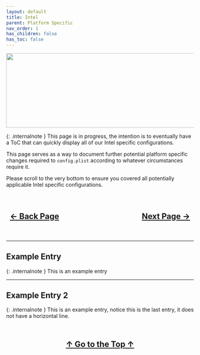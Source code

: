 ```yaml
---
layout: default
title: Intel
parent: Platform Specific
nav_order: 1
has_children: false
has_toc: false
---
```


<style>
  .navigation-container {
    display: flex;
    justify-content: space-between;
    align-items: center;
    width: 100%;
  }
  
  .nav-button {
    margin: 10px;
  }

  .top-button {
    margin: 10px;
    align: center;
  }
</style>

<p align="center">
  <img width="650" height="200" src="../../../assets/Headers/Header-Vendor-Intel.png">
</p>

{: .internalnote }
This page is in progress, the intention is to eventually have a ToC that can quickly display all of our Intel specific configurations.

This page serves as a way to document further potential platform specific changes required to ``config.plist`` according to whatever circumstances require it.

Please scroll to the very bottom to ensure you covered all potentially applicable Intel specific configurations.

<h2 align="center">
  <br>
  <div class="navigation-container">
    <a class="nav-button" href="../index/">&larr; Back Page</a>
    <a class="nav-button" href="">Next Page &rarr;</a>
  </div>
  <br>
</h2>

<hr>

## **Example Entry**

{: .internalnote }
This is an example entry

<hr>

## **Example Entry 2**

{: .internalnote }
This is an example entry, notice this is the last entry, it does not have a horizontal line.

<h2 align="center">
  <br>
  <div>
    <a class="top-button" href="#">&uarr; Go to the Top &uarr;</a>
  </div>
  <br>
</h2>
